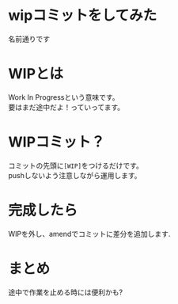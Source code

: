 # wipコミットをしてみた

名前通りです

# WIPとは
Work In Progressという意味です。  
要はまだ途中だよ！っていってます。

# WIPコミット？
コミットの先頭に`[WIP]`をつけるだけです。  
pushしないよう注意しながら運用します。

# 完成したら
WIPを外し、amendでコミットに差分を追加します.

# まとめ
途中で作業を止める時には便利かも?
